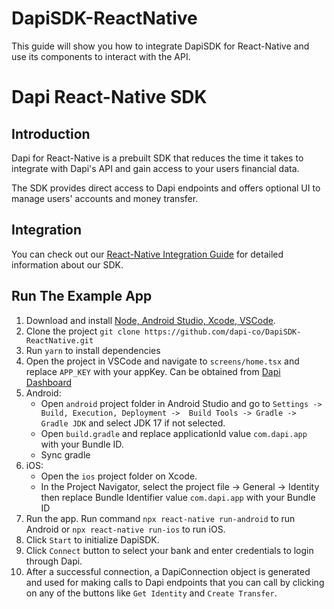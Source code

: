 # DapiSDK-ReactNative
This guide will show you how to integrate DapiSDK for React-Native and use its components to interact with the API.


# Dapi React-Native SDK

## Introduction

Dapi for React-Native is a prebuilt SDK that reduces the time it takes to integrate with Dapi's API and gain access to your users financial data.

The SDK provides direct access to Dapi endpoints and offers optional UI to manage users' accounts and money transfer.

## Integration

You can check out our [React-Native Integration Guide](https://docs.dapi.com/docs/react-native-sdk-installation) for detailed information about our SDK.

## Run The Example App

1. Download and install [Node, Android Studio, Xcode, VSCode](https://reactnative.dev/docs/environment-setup).
2. Clone the project `git clone https://github.com/dapi-co/DapiSDK-ReactNative.git`
3. Run `yarn` to install dependencies
4. Open the project in VSCode and navigate to `screens/home.tsx` and replace `APP_KEY` with your appKey. Can be obtained from [Dapi Dashboard](https://dashboard.dapi.com/login) 
5. Android:
    * Open `android` project folder in Android Studio and go to `Settings -> Build, Execution, Deployment ->  Build Tools -> Gradle -> Gradle JDK` and select JDK 17 if not selected.
    * Open `build.gradle` and replace applicationId value `com.dapi.app` with your Bundle ID.
    * Sync gradle
6. iOS:
    * Open the `ios` project folder on Xcode.
    * In the Project Navigator, select the project file -> General -> Identity then replace Bundle Identifier value `com.dapi.app` with your Bundle ID
7. Run the app. Run command `npx react-native run-android` to run Android or `npx react-native run-ios` to run iOS.
8. Click `Start` to initialize DapiSDK.
9. Click `Connect` button to select your bank and enter credentials to login through Dapi.
10. After a successful connection, a DapiConnection object is generated and used for making calls to Dapi endpoints that you can call by clicking on any of the buttons like `Get Identity` and `Create Transfer`.
